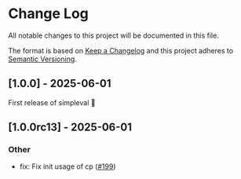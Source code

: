 # Change Log
All notable changes to this project will be documented in this file.
 
The format is based on [Keep a Changelog](http://keepachangelog.com/)
and this project adheres to [Semantic Versioning](http://semver.org/).

## [1.0.0] - 2025-06-01

First release of simpleval 🎉

## [1.0.0rc13] - 2025-06-01

### Other

- fix: Fix init usage of cp ([#199](https://github.com/cyberark/simple-llm-eval/pull/199))
